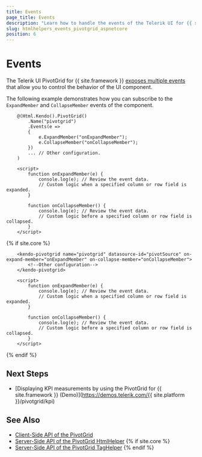 ```yaml
---
title: Events
page_title: Events
description: "Learn how to handle the events of the Telerik UI for {{ site.framework }} PivotGrid component."
slug: htmlhelpers_events_pivotgrid_aspnetcore
position: 6
---
```


# Events

The Telerik UI PivotGrid for {{ site.framework }} [exposes multiple events](/api/kendo.mvc.ui.fluent/pivotgrideventbuilder) that allow you to control the behavior of the UI component.

The following example demonstrates how you can subscribe to the `ExpandMember` and `CollapseMember` events of the component. 

```HtmlHelper
    @(Html.Kendo().PivotGrid()
        .Name("pivotgrid")
        .Events(e => 
        {
            e.ExpandMember("onExpandMember");
            e.CollapseMember("onCollapseMember");
        })
        ... // Other configuration.
    )

    <script>
        function onExpandMember(e) {
            console.log(e); // Review the event data.
            // Custom logic when a specified column or row field is expanded.
        }

        function onCollapseMember() {
            console.log(e); // Review the event data.
            // Custom logic before a specified column or row field is collapsed.
        }
    </script>
```
{% if site.core %}
```TagHelper
    <kendo-pivotgrid name="pivotgrid" datasource-id="pivotSource" on-expand-member="onExpandMember" on-collapse-member="onCollapseMember">
        <!--Other configuration-->
    </kendo-pivotgrid>

    <script>
        function onExpandMember(e) {
            console.log(e); // Review the event data.
            // Custom logic when a specified column or row field is expanded.
        }

        function onCollapseMember() {
            console.log(e); // Review the event data.
            // Custom logic before a specified column or row field is collapsed.
        }
    </script>
```
{% endif %}

## Next Steps

* [Displaying KPI measurements by using the PivotGrid for {{ site.framework }} (Demo)](https://demos.telerik.com/{{ site.platform }}/pivotgrid/kpi)

## See Also

* [Client-Side API of the PivotGrid](https://docs.telerik.com/kendo-ui/api/javascript/ui/pivotgrid)
* [Server-Side API of the PivotGrid HtmlHelper](/api/pivotgrid)
{% if site.core %}
* [Server-Side API of the PivotGrid TagHelper](/api/taghelpers/pivotgrid)
{% endif %}